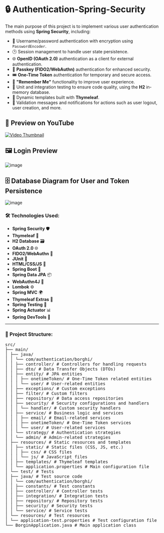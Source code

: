 # 🔒 Authentication-Spring-Security

The main purpose of this project is to implement various user authentication methods using **Spring Security**, including:

- 🔑 Username/password authentication with encryption using `PasswordEncoder`.
- 🕒 Session management to handle user state persistence.
- 🌐 **OpenID (OAuth 2.0)** authentication as a client for external authentication.
- 🔐 **Passkey (FIDO2/WebAuthn)** authentication for enhanced security.
- 🎟️ **One-Time Token** authentication for temporary and secure access.
- 🧠 **"Remember Me"** functionality to improve user experience.
- 🧪 Unit and integration testing to ensure code quality, using the **H2** in-memory database.
- 🎨 Dynamic templates built with **Thymeleaf**.
- 📢 Validation messages and notifications for actions such as user logout, user creation, and more.


## 🎥 Preview on YouTube

[![Video Thumbnail](https://img.youtube.com/vi/287Uao4CTqc/0.jpg)](https://www.youtube.com/watch?v=287Uao4CTqc)



## 🖼️ Login Preview

![image](https://github.com/user-attachments/assets/f90035dd-e38b-42e2-816b-d299687e266d)



## 🗄️ Database Diagram for User and Token Persistence

![image](https://github.com/user-attachments/assets/9c2ef2a8-5c8f-4f35-b57c-7d52b2242e93)



### 🛠️ Technologies Used:
- **Spring Security** 🛡️
- **Thymeleaf** 🍃
- **H2 Database** 🗃️
- **OAuth 2.0** 🌐
- **FIDO2/WebAuthn** 🔐
- **JUnit** 🧪
- **HTML/CSS/JS** 🎨
- **Spring Boot** 🚀
- **Spring Data JPA** 📦
- **WebAuthn4J** 🔑
- **Lombok** ⚙️
- **Spring MVC** 🌍
- **Thymeleaf Extras** 🍂
- **Spring Testing** 🧪
- **Spring Actuator** 📊
- **Spring DevTools** 🔧


---

### 📂 Project Structure:

<pre>
src/
├── main/
│ ├── java/
│ │ └── com/authentication/borghi/
│ │ ├── controller/ # Controllers for handling requests
│ │ ├── dto/ # Data Transfer Objects (DTOs)
│ │ ├── entity/ # JPA entities
│ │ │ ├── onetimeToken/ # One-Time Token related entities
│ │ │ └── user/ # User-related entities
│ │ ├── exceptions/ # Custom exceptions
│ │ ├── filter/ # Custom filters
│ │ ├── repository/ # Data access repositories
│ │ ├── security/ # Security configurations and handlers
│ │ │ └── handler/ # Custom security handlers
│ │ ├── service/ # Business logic and services
│ │ │ ├── email/ # Email-related services
│ │ │ ├── onetimeToken/ # One-Time Token services
│ │ │ └── user/ # User-related services
│ │ └── strategy/ # Authentication strategies
│ │ └── admin/ # Admin-related strategies
│ ├── resources/ # Static resources and templates
│ │ ├── static/ # Static files (CSS, JS, etc.)
│ │ │ ├── css/ # CSS files
│ │ │ └── js/ # JavaScript files
│ │ ├── templates/ # Thymeleaf templates
│ │ └── application.properties # Main configuration file
│ └── test/ # Tests
│ ├── java/ # Test source code
│ │ └── com/authentication/borghi/
│ │ ├── constants/ # Test constants
│ │ ├── controller/ # Controller tests
│ │ ├── integration/ # Integration tests
│ │ ├── repository/ # Repository tests
│ │ ├── security/ # Security tests
│ │ └── service/ # Service tests
│ └── resources/ # Test resources
│ └── application-test.properties # Test configuration file
└── BorginApplication.java # Main application class
</pre>



